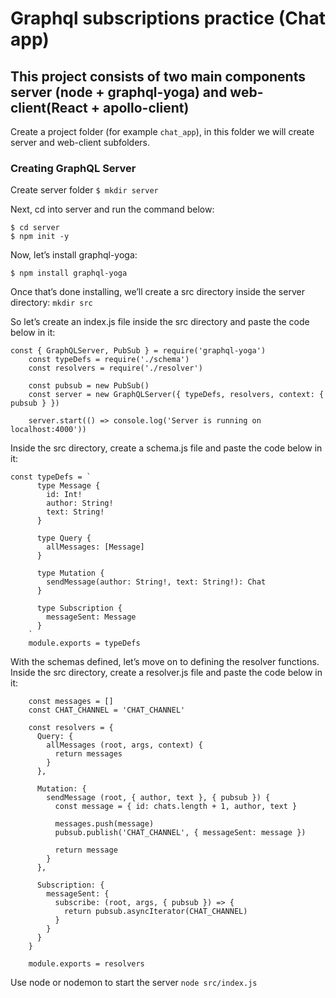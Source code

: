 # Graphql subscriptions practice (Chat app)

## This project consists of two main components server (node + graphql-yoga) and web-client(React + apollo-client)

Create a project folder (for example `chat_app`), in this folder we will create server and web-client subfolders.

### Creating GraphQL Server

Create server folder
`$ mkdir server`

Next, cd into server and run the command below:

```
$ cd server
$ npm init -y
```

Now, let’s install graphql-yoga:

`$ npm install graphql-yoga`

Once that’s done installing, we’ll create a src directory inside the server directory:
`mkdir src`

So let’s create an index.js file inside the src directory and paste the code below in it:

```
const { GraphQLServer, PubSub } = require('graphql-yoga')
    const typeDefs = require('./schema')
    const resolvers = require('./resolver')

    const pubsub = new PubSub()
    const server = new GraphQLServer({ typeDefs, resolvers, context: { pubsub } })

    server.start(() => console.log('Server is running on localhost:4000'))
```

Inside the src directory, create a schema.js file and paste the code below in it:

```
const typeDefs = `
      type Message {
        id: Int!
        author: String!
        text: String!
      }

      type Query {
        allMessages: [Message]
      }

      type Mutation {
        sendMessage(author: String!, text: String!): Chat
      }

      type Subscription {
        messageSent: Message
      }
    `
    module.exports = typeDefs
```

With the schemas defined, let’s move on to defining the resolver functions. Inside the src directory, create a resolver.js file and paste the code below in it:

```
    const messages = []
    const CHAT_CHANNEL = 'CHAT_CHANNEL'

    const resolvers = {
      Query: {
        allMessages (root, args, context) {
          return messages
        }
      },

      Mutation: {
        sendMessage (root, { author, text }, { pubsub }) {
          const message = { id: chats.length + 1, author, text }

          messages.push(message)
          pubsub.publish('CHAT_CHANNEL', { messageSent: message })

          return message
        }
      },

      Subscription: {
        messageSent: {
          subscribe: (root, args, { pubsub }) => {
            return pubsub.asyncIterator(CHAT_CHANNEL)
          }
        }
      }
    }

    module.exports = resolvers
```

Use node or nodemon to start the server
`node src/index.js`
